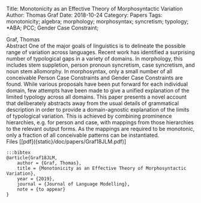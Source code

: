 Title: Monotonicity as an Effective Theory of Morphosyntactic Variation
Author: Thomas Graf
Date: 2018-10-24
Category: Papers
Tags: monotonicity; algebra; morphology; morphosyntax; syncretism; typology; *ABA; PCC; Gender Case Constraint;

<div markdown class="authors">
Graf, Thomas
</div>

<div markdown class="abstract">
<span id="abstract-title">Abstract</span>
One of the major goals of linguistics is to delineate the possible range of variation across languages.
Recent work has identified a surprising number of typological gaps in a variety of domains.
In morphology, this includes stem suppletion, person pronoun syncretism, case syncretism, and noun stem allomorphy.
In morphosyntax, only a small number of all conceivable Person Case Constraints and Gender Case Constraints are found.
While various proposals have been put forward for each individual domain, few attempts have been made to give a unified explanation of the limited typology across all domains.
This paper presents a novel account that deliberately abstracts away from the usual details of grammatical description in order to provide a domain-agnostic explanation of the limits of typological variation.
This is achieved by combining prominence hierarchies, e.g. for person and case, with mappings from those hierarchies to the relevant output forms.
As the mappings are required to be monotonic, only a fraction of all conceivable patterns can be instantiated.
</div>

<div markdown class="files">
<span id="files-title">Files</span>
[[pdf]({static}/doc/papers/Graf18JLM.pdf)]
</div>

~~~
:::bibtex
@article{Graf18JLM,
    author = {Graf, Thomas},
    title = {Monotonicity as an Effective Theory of Morphosyntactic Variation},
    year = {2019},
    journal = {Journal of Language Modelling},
    note = {to appear}
}
~~~
